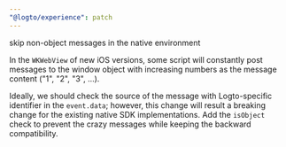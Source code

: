 ```yaml
---
"@logto/experience": patch
---
```


skip non-object messages in the native environment

In the `WKWebView` of new iOS versions, some script will constantly post messages to the
window object with increasing numbers as the message content ("1", "2", "3", ...).

Ideally, we should check the source of the message with Logto-specific identifier in the
`event.data`; however, this change will result a breaking change for the existing
native SDK implementations. Add the `isObject` check to prevent the crazy messages while
keeping the backward compatibility.
